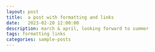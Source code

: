 ```yaml
---
layout: post
title:  a post with formatting and links
date:   2023-02-20 12:00:00
description: march & april, looking forward to summer
tags: formatting links
categories: sample-posts
---
```


